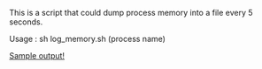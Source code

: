 This is a script that could dump process memory into a file every 5 seconds.

Usage : sh log_memory.sh (process name)

[Sample output!](memorylog1470045896.log)
